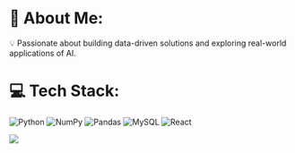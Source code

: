 # 💫 About Me:
💡 Passionate about building data-driven solutions and exploring real-world applications of AI.


# 💻 Tech Stack:
![Python](https://img.shields.io/badge/python-3670A0?style=for-the-badge&logo=python&logoColor=ffdd54) ![NumPy](https://img.shields.io/badge/numpy-%23013243.svg?style=for-the-badge&logo=numpy&logoColor=white) ![Pandas](https://img.shields.io/badge/pandas-%23150458.svg?style=for-the-badge&logo=pandas&logoColor=white) ![MySQL](https://img.shields.io/badge/mysql-%2300f.svg?style=for-the-badge&logo=mysql&logoColor=white) ![React](https://img.shields.io/badge/react-%2320232a.svg?style=for-the-badge&logo=react&logoColor=%2361DAFB)


[![](https://visitcount.itsvg.in/api?id=jitesh-sidhani&icon=0&color=0)](https://visitcount.itsvg.in)

<!-- Proudly created with GPRM ( https://gprm.itsvg.in ) -->
